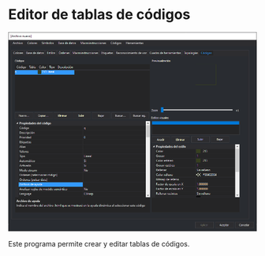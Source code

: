 # Editor de tablas de códigos

![Programa Editor de tablas de códigos](../../../.gitbook/assets/EditorDeTablasCodigos.PNG)

Este programa permite crear y editar tablas de códigos.
